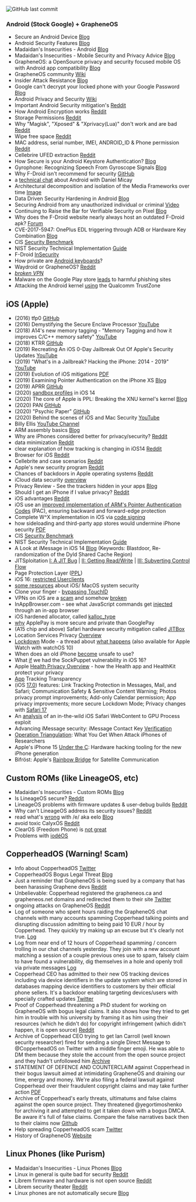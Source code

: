 ![GitHub last commit](https://img.shields.io/github/last-commit/beerisgood/Mobile_Security?label=last%20update%3A&style=flat-square)


### Android (Stock Google) + GrapheneOS

 - Secure an Android Device [Blog](https://source.android.com/security)
 - Android Security Features [Blog](https://source.android.com/security/features)
 - Madaidan's Insecurities - Android [Blog](https://madaidans-insecurities.github.io/android.html)
 - Madaidan's Insecurities - Mobile Security and Privacy Advice [Blog](https://madaidans-insecurities.github.io/security-privacy-advice.html#mobile-os)
 - GrapheneOS: a OpenSource privacy and security focused mobile OS with Android app compatibility [Blog](https://grapheneos.org/)
 - GrapheneOS community [Wiki](https://hub.libranet.de/wiki/graphene-os/wiki/Home)
 - Insider Attack Resistance [Blog](https://android-developers.googleblog.com/2018/05/insider-attack-resistance.html)
 - Google can't decrypt your locked phone with your Google Password [Blog](https://support.google.com/android/answer/7663172?hl=en&visit_id=637368692303073503-4208188940&rd=1)
 - Android Privacy and Security [Wiki](https://hub.libranet.de/wiki/and-priv-sec/wiki/Home)
 - Important Android Security mitigation's [Reddit](https://archive.is/aO9yv)
 - How Android Encryption works [Reddit](https://archive.ph/80M8n)
 - Storage Permissions [Reddit](https://archive.ph/0vfL6)
 - Why "Magisk", "Xposed" & "Xprivacy(Lua)" don't work and are bad [Reddit](https://archive.ph/S3Sd9)
 - Wipe free space [Reddit](https://archive.ph/h4fHa)
 - MAC address, serial number, IMEI, ANDROID_ID & Phone permission [Reddit](https://archive.ph/0UHaZ)
 - Cellebrire UFED extraction [Reddit](https://archive.ph/IpKzL)
 - How Secure is your Android Keystore Authentication? [Blog](https://labs.f-secure.com/blog/how-secure-is-your-android-keystore-authentication/)
 - Gyrophone: Recognizing Speech From Gyroscope Signals [Blog](https://crypto.stanford.edu/gyrophone/)
 - Why F-Droid isn't recommend for security [GitHub](https://github.com/GrapheneOS/os_issue_tracker/issues/341#issuecomment-699903065)
 - a [technical chat](https://github.com/madaidans-insecurities/madaidans-insecurities.github.io/issues/1) about Android with Daniel Micay
 - Architectural decomposition and isolation of the Media Frameworks over time [Image](https://1.bp.blogspot.com/-C2DwwKC4hRk/YBMwj0PQgZI/AAAAAAAADhc/za7j8K7zgTs6SbCK6dox8AjWidxRwPbOwCNcBGAsYHQ/s1122/Image%2B%2523%2B2.png)
 - Data Driven Security Hardening in Android [Blog](https://security.googleblog.com/2021/01/data-driven-security-hardening-in.html)
 - Securing Android from any unauthorized individual or criminal [Video](https://www.youtube.com/watch?v=WvIItxY-BKs&list=PLsoPy7S6vUtF48sOnu40WXUUzL0O9LNsf)
 - Continuing to Raise the Bar for Verifiable Security on Pixel [Blog](https://security.googleblog.com/2021/03/continuing-to-raise-bar-for-verifiable.html)
 - Why does the F-Droid website nearly always host an outdated F-Droid apk? [Forum](https://forum.f-droid.org/t/why-does-the-f-droid-website-nearly-always-host-an-outdated-f-droid-apk/6234/1)
 - CVE-2017-5947: OnePlus EDL triggering through ADB or Hardware Key Combination [Blog](https://alephsecurity.com/vulns/aleph-2017007)
 - CIS [Security Benchmark](https://www.cisecurity.org/benchmark/google_android/)
 - NIST Security Technical Implementation [Guide](https://ncp.nist.gov/checklist/968)
 - F-Droid [InSecurity](https://privsec.dev/posts/android/f-droid-security-issues/)
 - How private are [Android keyboards](https://www.scss.tcd.ie/Doug.Leith/pubs/gboard_kamil.pdf)?
 - Waydroid or GrapheneOS? [Reddit](https://archive.ph/hzvSZ)
 - [*broken VPN*](https://mullvad.net/en/blog/2022/10/10/android-leaks-connectivity-check-traffic/)
 - Malware on the Google Play store [leads](https://www.malwarebytes.com/blog/news/2022/11/malware-on-the-google-play-store-leads-to-harmful-phishing-sites) to harmful phishing sites
 - Attacking the Android kernel [using](https://tamirzb.com/attacking-android-kernel-using-qualcomm-trustzone) the Qualcomm TrustZone

## iOS (Apple) 

 - (2016) tfp0 [GitHub](https://siguza.github.io/cl0ver/)
 - (2016) Demystifying the Secure Enclave Processor [YouTube](https://www.youtube.com/watch?v=7UNeUT_sRos)
 - (2018) A14's new memory tagging - "Memory Tagging and how it improves C/C++ memory safety" [YouTube](https://www.youtube.com/watch?v=lLEcbXidK2o)
 - (2018) KTRR [GitHub](https://siguza.github.io/KTRR/)
 - (2019) Recreating An iOS 0-Day Jailbreak Out Of Apple's Security Updates [YouTube](https://www.youtube.com/watch?v=p512McKXukU)
 - (2019) "What's in a Jailbreak? Hacking the iPhone: 2014 - 2019" [YouTube](https://www.youtube.com/watch?v=31azOpD7DmI)
 - (2019) Evolution of iOS mitigations [PDF](https://github.com/ssd-secure-disclosure/typhooncon2019/blob/master/Siguza%20-%20Mitigations.pdf)
 - (2019) Examining Pointer Authentication on the iPhone XS [Blog](https://googleprojectzero.blogspot.com/2019/02/examining-pointer-authentication-on.html)
 - (2019) APRR [GitHub](https://siguza.github.io/APRR/)
 - (2020) [sandbox profiles](https://archive.is/FVLMH) in iOS 14
 - (2020) The core of Apple is PPL: Breaking the XNU kernel's kernel [Blog](https://googleprojectzero.blogspot.com/2020/07/the-core-of-apple-is-ppl-breaking-xnu.html)
 - (2020) PAN [GitHub](https://siguza.github.io/PAN/)
 - (2020) "Psychic Paper" [GitHub](https://siguza.github.io/psychicpaper/)
 - (2020) Behind the scenes of iOS and Mac Security [YouTube](https://www.youtube.com/watch?v=3byNNUReyvE)
 - Billy Ellis [YouTube Channel](https://www.youtube.com/c/BillyEllis/)
 - ARM assembly basics [Blog](https://azeria-labs.com/writing-arm-assembly-part-1/)
 - Why are iPhones considered better for privacy/security? [Reddit](https://archive.ph/zgZBG)
 - data minimization [Reddit](https://archive.ph/5zJt5)
 - clear explanation of how tracking is changing in iOS14 [Reddit](https://archive.ph/XN739)
 - Browser for iOS [Reddit](https://archive.ph/QlfIz)
 - Cellebrite and case scenarios [Reddit](https://archive.ph/UlEuC)
 - Apple's new security program [Reddit](https://archive.ph/Q3qbO)
 - Chances of backdoors in Apple operating systems [Reddit](https://archive.ph/agxgh)
 - iCloud data security [overview](https://support.apple.com/HT202303)
 - Privacy Review - See the trackers hidden in your apps [Blog](https://privacyreview.co/)
 - Should I get an iPhone if I value privacy? [Reddit](https://archive.ph/2NEUH)
 - iOS advantages [Reddit](https://archive.ph/2V8Ik)
 - iOS use an [improved implementation of ARM's Pointer Authentication Codes](https://developer.apple.com/documentation/security/preparing_your_app_to_work_with_pointer_authentication) (PAC), ensuring backward and forward-edge protection
 - Complete W^X implementation in iOS via [code signing](https://manuals.info.apple.com/MANUALS/1000/MA1902/en_US/apple-platform-security-guide.pdf#page=96)
 - how sideloading and third-party app stores would undermine iPhone security [PDF](https://www.apple.com/privacy/docs/Building_a_Trusted_Ecosystem_for_Millions_of_Apps.pdf)
 - CIS [Security Benchmark](https://www.cisecurity.org/benchmark/apple_ios/)
 - NIST Security Technical Implementation [Guide](https://ncp.nist.gov/checklist/967)
 - A Look at iMessage in iOS 14 [Blog](https://googleprojectzero.blogspot.com/2021/01/a-look-at-imessage-in-ios-14.html) (Keywords: Blastdoor, Re-randomization of the Dyld Shared Cache Region)
 - JITSploitation [I: A JIT Bug](https://googleprojectzero.blogspot.com/2020/09/jitsploitation-one.html) | [II: Getting Read/Write](https://googleprojectzero.blogspot.com/2020/09/jitsploitation-two.html) | [III: Subverting Control Flow](https://googleprojectzero.blogspot.com/2020/09/jitsploitation-three.html)
 - Page Protection Layer ([PPL](https://support.apple.com/en-us/guide/security/operating-system-integrity-sec8b776536b/1/web/1#sec314c3af61))
 - iOS 16: [restricted Userclients](https://saaramar.github.io/ios16_restricted_iouserclients/)
 - [some resources](https://github.com/houjingyi233/macOS-iOS-system-security) about iOS/ MacOS system security
 - Clone your finger - [bypassing TouchID](https://wojciechregula.blog/post/clone-you-finger-bypassing-touchid/)
 - VPNs on iOS are a [scam](https://www.michaelhorowitz.com/VPNs.on.iOS.are.scam.php) and somehow [broken](https://archive.is/CaFL2)
 - InAppBrowser.com - see what JavaScript commands get [injected](https://krausefx.com/blog/announcing-inappbrowsercom-see-what-javascript-commands-get-executed-in-an-in-app-browser) through an in-app browser
 - iOS hardened allocator, called [kalloc_type](https://security.apple.com/blog/towards-the-next-generation-of-xnu-memory-safety/)
 - [why](https://web.archive.org/web/20230713190731/https://twitter.com/bytebytego/status/1583331309094510593) ApplePay is more secure and private than GooglePay
 - (A15 chip and above) Safari hardware security mitigation called [JITBox](https://www.youtube.com/watch?v=8mQAYeozl5I&t=635s)
 - Location Services Privacy [Overview](https://www.apple.com/privacy/docs/Location_Services_White_Paper_Nov_2019.pdf)
 - [Lockdown](https://support.apple.com/en-us/HT212650) Mode - a thread about [what happens](https://infosec.exchange/@eingfoan/110048946958208752#) (also available for Apple Watch with watchOS 10)
 - When does an old iPhone [become](https://www.intego.com/mac-security-blog/when-does-an-old-iphone-become-unsafe-to-use/) unsafe to use?
 - What [if](https://security.apple.com/blog/what-if-we-had-sockpuppet-in-ios16/) we had the SockPuppet vulnerability in iOS 16?
 - Apple [Health Privacy Overview](https://www.apple.com/ios/health/pdf/Health_Privacy_White_Paper_May_2023.pdf) - how the Health app and HealthKit protect your privacy
 - [App](https://support.apple.com/HT212025) Tracking Transparency
 - (iOS [17.0](https://www.apple.com/ios/ios-17/pdf/iOS_All_New_Features.pdf)) features: Link Tracking Protection in Messages, Mail, and Safari; Communication Safety & Sensitive Content Warning; Photos privacy prompt improvements; Add-only Calendar permission; App privacy improvements; more secure Lockdown Mode; Privacy changes with [Safari 17](https://cunderwood.dev/2023/06/09/privacy-changes-coming-to-safari-17/)
 - An [analysis](https://googleprojectzero.blogspot.com/2023/10/an-analysis-of-an-in-the-wild-ios-safari-sandbox-escape.html) of an in-the-wild iOS Safari WebContent to GPU Process exploit
 - Advancing iMessage security: iMessage Contact Key [Verification](https://security.apple.com/blog/imessage-contact-key-verification)
 - [Operation Triangulation](https://media.ccc.de/v/37c3-11859-operation_triangulation_what_you_get_when_attack_iphones_of_researchers): What You Get When Attack iPhones of Researchers
 - Apple's iPhone 15 [Under the C](https://media.ccc.de/v/37c3-12074-apple_s_iphone_15_under_the_c): Hardware hacking tooling for the new iPhone generation
 - Bifröst: Apple's [Rainbow Bridge](https://media.ccc.de/v/37c3-11948-bifrost_apple_s_rainbow_bridge_for_satellite_communication) for Satellite Communication



## Custom ROMs (like LineageOS, etc)

 - Madaidan's Insecurities - Custom ROMs [Blog](https://madaidans-insecurities.github.io/android.html#custom-roms)
 - Is LineageOS secure? [Reddit](https://archive.ph/kNRHK)
 - LineageOS problems with firmware updates & user-debug builds [Reddit](https://archive.ph/ZtE8N)
 - Why can't LineageOS address its security issues? [Reddit](https://archive.ph/ocOk5)
 - read what's [wrong](https://divestos.org/misc/e.txt) with /e/ aka eelo [Blog](https://ewwlo.void.partidopirata.com.ar/)
 - avoid toxic CalyxOS [Reddit](https://archive.ph/n2y4m)
 - ClearOS (Freedom Phone) is [not great](https://mjg59.dreamwidth.org/59479.html)
 - Problems with [iodéOS](https://divestos.org/misc/i.txt)
 

## CopperheadOS (**Warning! Scam**)

- Info about CopperheadOS [Twitter](https://archive.is/rRrVI)
- CopperheadOS Bogus Legal Threat [Blog](https://renlord.com/posts/2020-03-25-copperheados-legal-threat/)
- Just a reminder that GrapheneOS is being sued by a company that has been harassing Graphene devs [Reddit](https://archive.ph/XlH5K)
- Unbelievable: Copperhead registered the grapheneos.ca and grapheneos.net domains and redirected them to their site [Twitter](https://archive.is/VFN1u)
- ongoing attacks on GrapheneOS [Reddit](https://archive.is/rRrVI)
- Log of someone who spent hours raiding the GrapheneOS chat channels with many accounts spamming Copperhead talking points and disrupting discussion admitting to being paid 10 EUR / hour by Copperhead. They quickly try making up an excuse but it's clearly not true. [Log](https://freenode.logbot.info/grapheneos/20201218#c6209318)
- Log from near end of 12 hours of Copperhead spamming / concern trolling in our chat channels yesterday. They join with a new account matching a session of a couple previous ones use to spam, falsely claim to have found a vulnerability, dig themselves in a hole and openly troll via private messages [Log](https://freenode.logbot.info/grapheneos/20210223#c7016769)
- Copperhead CEO has admitted to their new OS tracking devices including via device identifiers in the update system which are stored in databases mapping device identifiers to customers by their official phone sellers. It's a backdoor enabling targeting devices/users with specially crafted updates [Twitter](https://archive.is/uULWl)
- Proof of Copperhead threatening a PhD student for working on GrapheneOS with bogus legal claims. It also shows how they tried to get him in trouble with his university by framing it as him using their resources (which he didn't do) for copyright infringement (which didn't happen, it is open source) [Reddit](https://archive.ph/fhGQT)
- Archive of Copperhead CEO trying to get Ian Carroll (well known security researcher) fired for sending a single Direct Message to @CopperheadOS on Twitter with a middle finger emoji. He was able to DM them because they stole the account from the open source project and they hadn't unfollowed him [Archive](https://archive.is/k6Xxg)
- STATEMENT OF DEFENCE AND COUNTERCLAIM against Copperhead in their bogus lawsuit aimed at intimidating GrapheneOS and draining our time, energy and money. We're also filing a federal lawsuit against Copperhead over their fraudulent copyright claims and may take further action [PDF](https://grapheneos.org/legal/Micay_%20Copperhead_%20Statement%20of%20Defendant%20and%20Counterclaim.pdf)
- Archive of Copperhead's early threats, ultimatums and false claims against the open source project. They threatened @yegortimoshenko for archiving it and attempted to get it taken down with a bogus DMCA. Be aware it's full of false claims. Compare the false narratives back then to their claims now [Github](https://github.com/yegortimoshenko/copperhead-takeover/)
- Help spreading CopperheadOS scam [Twitter](https://archive.is/vPNem)
- History of GrapheneOS [Website](https://grapheneos.org/#history)
 

## Linux Phones (like Purism)

 - Madaidan's Insecurities - Linux Phones [Blog](https://madaidans-insecurities.github.io/linux-phones.html)
 - Linux in general is quite bad for security [Reddit](https://archive.ph/pEUKF)
 - Librem firmware and hardware is not open source [Reddit](https://archive.ph/v3Z6M)
 - Librem security theater [Reddit](https://archive.ph/fvgeZ)
 - Linux phones are not automatically secure [Blog](https://tuxphones.com/linux-mobile-devices-are-not-inherently-secure/)
